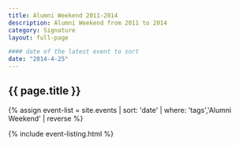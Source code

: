 ```yaml
---
title: Alumni Weekend 2011-2014
description: Alumni Weekend from 2011 to 2014
category: Signature
layout: full-page

#### date of the latest event to sort
date: "2014-4-25"
---
```

<section id="main-content">
<div class="grid-container large">
<section class="heading">
<h2 class="underline">{{ page.title }}</h2>
</section>

<div class="events-card-list fade-out-siblings">
{% assign event-list = site.events | sort: 'date' | where: 'tags','Alumni Weekend' | reverse %}

{% include event-listing.html %}